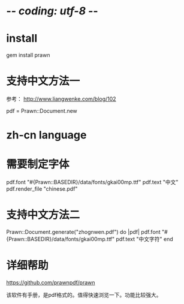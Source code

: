 # -*- coding: utf-8 -*-

# install

gem install prawn

# 支持中文方法一
参考： <http://www.liangwenke.com/blog/102>

  pdf = Prawn::Document.new
  # zh-cn language
  # 需要制定字体
  pdf.font "#{Prawn::BASEDIR}/data/fonts/gkai00mp.ttf"
  pdf.text "中文"
  pdf.render_file "chinese.pdf"

# 支持中文方法二

  Prawn::Document.generate("zhognwen.pdf") do |pdf|
    pdf.font "#{Prawn::BASEDIR}/data/fonts/gkai00mp.ttf"
    pdf.text "中文字符"
  end

# 详细帮助
<https://github.com/prawnpdf/prawn>

该软件有手册，是pdf格式的。值得快速浏览一下。功能比较强大。
